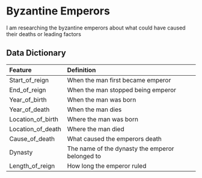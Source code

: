 # Byzantine Emperors

I am researching the byzantine emperors about what could have caused their deaths or leading factors

## Data Dictionary
| Feature | Definition |
| :- | :- |
|Start_of_reign| When the man first became emperor|
|End_of_reign| When the man stopped being emperor|
|Year_of_birth| When the man was born|
|Year_of_death| When the man dies|
|Location_of_birth| Where the man was born|
|Location_of_death| Where the man died|
|Cause_of_death| What caused the emperors death|
|Dynasty| The name of the dynasty the emperor belonged to|
|Length_of_reign| How long the emperor ruled|